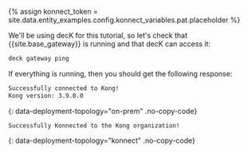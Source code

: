 {% assign konnect_token = site.data.entity_examples.config.konnect_variables.pat.placeholder %}

We'll be using decK for this tutorial, so let's check that {{site.base_gateway}} is running and that decK can access it:

```sh
deck gateway ping
```

If everything is running, then you should get the following response:

```sh
Successfully connected to Kong!
Kong version: 3.9.0.0
```
{: data-deployment-topology="on-prem" .no-copy-code}

```
Successfully Konnected to the Kong organization!
```
{: data-deployment-topology="konnect" .no-copy-code}